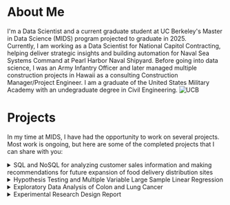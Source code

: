 # About Me
I'm a Data Scientist and a current graduate student at UC Berkeley's Master in Data Science (MIDS) program projected to graduate in 2025.  
Currently, I am working as a Data Scientist for National Capitol Contracting, helping deliver strategic insights and building automation for Naval Sea Systems Command at Pearl Harbor Naval Shipyard. Before going into data science, I was an Army Infantry Officer and later managed multiple construction projects in Hawaii as a consulting Construction Manager/Project Engineer. I am a graduate of the United States Military Academy with an undegraduate degree in Civil Engineering. 
![UCB](./kevinyi901/blob/main/UCB.png)

# Projects
In my time at MIDS, I have had the opportunity to work on several projects. Most work is ongoing, but here are some of the completed projects that I can share with you:

<details>
<summary>SQL and NoSQL for analyzing customer sales information and making recommendations for future expansion of food delivery distribution sites</summary>
<ul>
<li><strong>Course:</strong> Data Engineering</li>
<li><strong>Description:</strong>  
Project 1: Data Wrangling to load sales data from a third-party sales channel with preliminary analytics. Used AWS and a Docker cluster running Anaconda and PostgreSQL.  
Project 2: Created a Neo4J graph database for the Bay Area BART system to identify future distribution locations for a food delivery service. Used Graph Path to identify the shortest path from a central supply store to distribution nodes, a centrality algorithm to determine the most influential BART station to service existing customers, and a community detection algorithm to identify BART station communities. Identified additional BART station locations for future store expansion.</li>
<li><strong>Technology:</strong> SQL, Python, NoSQL Graph Database, Relational Database, Linux CLI, Docker, Graph Path, Centrality, Community Detection Algorithms</li>
<li><strong>Links to the repository:</strong> [https://github.com/kevinyi901/W205_DataEngineering]</li>
</ul>
</details>

<details>
<summary>Hypothesis Testing and Multiple Variable Large Sample Linear Regression</summary>
<ul>
<li><strong>Course:</strong> Statistics for Data Science</li>
<li><strong>Description:</strong>  
Project 1: A project exploring, visualizing, and conducting hypothesis testing on whether Republican voters or Democrat voters have more difficulty voting.  
Project 2: A project evaluating if one's occupation impacts the amount of hours worked weekly using general census data.</li>
<li><strong>Technology:</strong> R Studio, T-Test, Classical Linear Model Assumption Testing, Multi-Variate Linear Regression</li>
<li><strong>Links to the repository:</strong> [https://github.com/kevinyi901/W203_Statistics]</li>
</ul>
</details>

<details>
<summary>Exploratory Data Analysis of Colon and Lung Cancer</summary>
<ul>
<li><strong>Course:</strong> Introduction to Data Science Programming</li>
<li><strong>Description:</strong> A project cleaning, exploring, and visualizing 2008-2019 data from the CDC to identify racial, geographical, and gender trends in lung and colon cancer in America.</li>
<li><strong>Technology:</strong> Python, Pandas, Plotly, Matplotlib, Seaborn</li>
<li><strong>Links to the repository:</strong> [https://github.com/kevinyi901/W200]</li>
</ul>
</details>

<details>
<summary>Experimental Research Design Report</summary>
<ul>
<li><strong>Course:</strong> Research Design and Applications for Data Analysis</li>
<li><strong>Description:</strong> A project developing a research design report that will produce valuable and actionable insight for predicting grocery product sales using existing prediction models and social media data.</li>
<li><strong>Links to the repository:</strong> [https://github.com/kevinyi901/W201]</li>
</ul>
</details>
